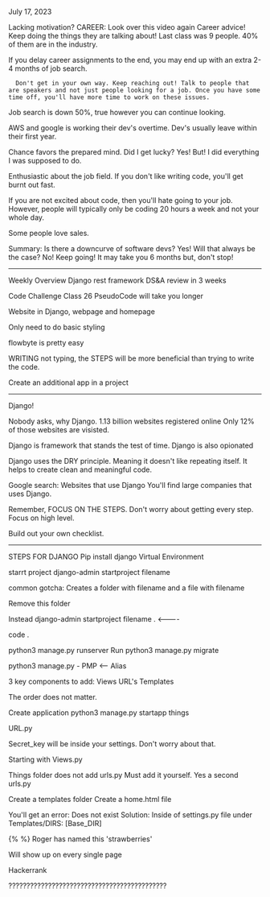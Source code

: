 July 17, 2023

Lacking motivation?
  CAREER: Look over this video again
Career advice! Keep doing the things they are talking about!
Last class was 9 people. 40% of them are in the industry.

If you delay career assignments to the end, you may end up with an extra 2-4 months of job search.

      Don't get in your own way. Keep reaching out! Talk to people that are speakers and not just people looking for a job. Once you have some time off, you'll have more time to work on these issues.

Job search is down 50%, true however you can continue looking.

AWS and google is working their dev's overtime. Dev's usually leave within their first year.

Chance favors the prepared mind. Did I get lucky? Yes! But! I did everything I was supposed to do.

Enthusiastic about the job field. If you don't like writing code, you'll get burnt out fast.

If you are not excited about code, then you'll hate going to your job. However, people will typically only be coding 20 hours a week and not your whole day.

Some people love sales.

Summary: Is there a downcurve of software devs? Yes! Will that always be the case? No!
Keep going! It may take you 6 months but, don't stop!
___________________________________________________________________________________

Weekly Overview
Django rest framework
DS&A review in 3 weeks

Code Challenge Class 26
PseudoCode will take you longer

Website in Django, webpage and homepage

Only need to do basic styling

flowbyte is pretty easy

WRITING not typing, the STEPS will be more beneficial than trying to write the code.

Create an additional app in a project
__________________________________________________________

Django!

Nobody asks, why Django.
1.13 billion websites registered online
Only 12% of those websites are visisted.

Django is framework that stands the test of time.
Django is also opionated

Django uses the DRY principle. Meaning it doesn't like repeating itself. It helps to create clean and meaningful code.

Google search: Websites that use Django
You'll find large companies that uses Django.

Remember, FOCUS ON THE STEPS. Don't worry about getting every step. Focus on high level.

Build out your own checklist. 
__________________________________________________________

  STEPS FOR DJANGO
Pip 
install django
Virtual Environment

starrt project
django-admin startproject filename

common gotcha: Creates a folder with filename and a file with filename

Remove this folder

Instead django-admin startproject filename . <----

code .

python3 manage.py runserver
Run python3 manage.py migrate

python3 manage.py - PMP <-- Alias

3 key components to add:
Views
URL's
Templates

The order does not matter.

  Create application
python3 manage.py startapp things

URL.py



Secret_key will be inside your settings. Don't worry about that.

Starting with Views.py

Things folder does not add urls.py
Must add it yourself. Yes a second urls.py

Create a templates folder
Create a home.html file

You'll get an error: Does not exist
Solution: Inside of settings.py file under Templates/DIRS: [Base_DIR]

{% %} Roger has named this 'strawberries'

Will show up on every single page



Hackerrank

????????????????????????????????????????????